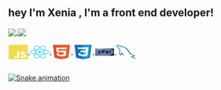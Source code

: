 ## hey I'm Xenia , I'm a front end developer! 
<div align="" style="display: inline_block">
  <a href="https://github.com/xeniaalex3">
  <img align="center" height="180em"  src="https://github-readme-stats.vercel.app/api?username=xeniaalex3&show_icons=true&theme=dracula&include_all_commits=true&count_private=true"/>
  <img align="center"  height="180em" src="https://github-readme-stats.vercel.app/api/top-langs/?username=xeniaalex3&layout=compact&langs_count=7&theme=dracula"/>
</div>
  
  
<div style="display: inline_block"><br>
  <img align="center" alt="xenia-Js" height="30" width="40" src="https://raw.githubusercontent.com/devicons/devicon/master/icons/javascript/javascript-plain.svg">
  <img align="center" alt="xenia-React" height="30" width="40" src="https://raw.githubusercontent.com/devicons/devicon/master/icons/react/react-original.svg">
  <img align="center" alt="xenia-HTML" height="30" width="40" src="https://raw.githubusercontent.com/devicons/devicon/master/icons/html5/html5-original.svg">
  <img align="center" alt="xenia-CSS" height="30" width="40" src="https://raw.githubusercontent.com/devicons/devicon/master/icons/css3/css3-original.svg">
  <img align="center" alt="xenia-Python" height="30" width="40" src="https://raw.githubusercontent.com/devicons/devicon/master/icons/php/php-original.svg">
  <img align="center" alt="xenia-Csharp" height="30" width="40" src="https://raw.githubusercontent.com/devicons/devicon/master/icons/mysql/mysql-original.svg">

</div>
  
  ##
  
  <div> 

  ![Snake animation](https://github.com/xeniaalex3/xeniaalex3/blob/output/github-contribution-grid-snake.svg)
 
</div>


